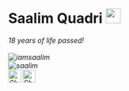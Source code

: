 # Saalim Quadri&nbsp;<img src="https://github.com/TheDudeThatCode/TheDudeThatCode/blob/master/Assets/Mario_Hello_Big.gif" width="30px">

<p>
  <em>
    18 years of life passed! <br>


<br>
<img src="https://komarev.com/ghpvc/?username=iamsaalim&style=flat-square" alt="iamsaalim" /><br>
<img src="https://github-readme-stats.vercel.app/api?username=iamsaalim&show_icons=true&count_private=true&title_color=333&icon_color=333" alt="saalim" />

<br>

  <a href="https://twitter.com/danascape">
    <img align="left" alt="Shubhamdeep Jha | Twitter" width="26px" src="https://github.com/TheDudeThatCode/TheDudeThatCode/blob/master/Assets/Twitter.svg" />
  </a>
  <a href="mailto:saalimquadri1@gmail.com">
    <img align="left" alt="Shubhamdeep Jha | Gmail" width="26px" src="https://github.com/TheDudeThatCode/TheDudeThatCode/blob/master/Assets/Gmail.svg" />
  </a>

<!-- Thanks to :- ⭐️ From [TheDudeThatCode](https://github.com/TheDudeThatCode) -->
